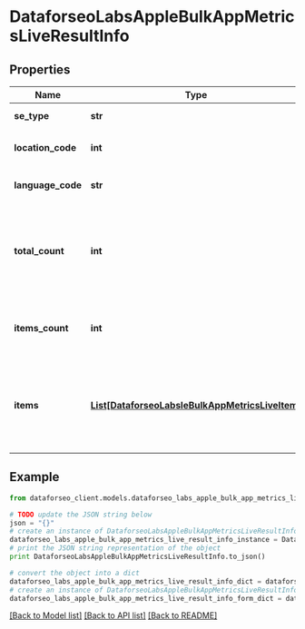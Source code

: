 # DataforseoLabsAppleBulkAppMetricsLiveResultInfo


## Properties

Name | Type | Description | Notes
------------ | ------------- | ------------- | -------------
**se_type** | **str** | search engine type | [optional] 
**location_code** | **int** | location code in a POST array | [optional] 
**language_code** | **str** | language code in a POST array | [optional] 
**total_count** | **int** | total amount of results in our database relevant to your request | [optional] 
**items_count** | **int** | the number of results returned in the items array | [optional] 
**items** | [**List[DataforseoLabsleBulkAppMetricsLiveItem]**](DataforseoLabsleBulkAppMetricsLiveItem.md) | contains data related to the ranking app metrics of the specified application | [optional] 

## Example

```python
from dataforseo_client.models.dataforseo_labs_apple_bulk_app_metrics_live_result_info import DataforseoLabsAppleBulkAppMetricsLiveResultInfo

# TODO update the JSON string below
json = "{}"
# create an instance of DataforseoLabsAppleBulkAppMetricsLiveResultInfo from a JSON string
dataforseo_labs_apple_bulk_app_metrics_live_result_info_instance = DataforseoLabsAppleBulkAppMetricsLiveResultInfo.from_json(json)
# print the JSON string representation of the object
print DataforseoLabsAppleBulkAppMetricsLiveResultInfo.to_json()

# convert the object into a dict
dataforseo_labs_apple_bulk_app_metrics_live_result_info_dict = dataforseo_labs_apple_bulk_app_metrics_live_result_info_instance.to_dict()
# create an instance of DataforseoLabsAppleBulkAppMetricsLiveResultInfo from a dict
dataforseo_labs_apple_bulk_app_metrics_live_result_info_form_dict = dataforseo_labs_apple_bulk_app_metrics_live_result_info.from_dict(dataforseo_labs_apple_bulk_app_metrics_live_result_info_dict)
```
[[Back to Model list]](../README.md#documentation-for-models) [[Back to API list]](../README.md#documentation-for-api-endpoints) [[Back to README]](../README.md)


